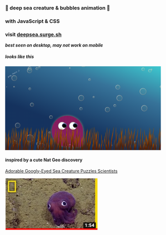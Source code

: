 ### 🐙 deep sea creature & bubbles animation 🌊

### with JavaScript & CSS

### visit [deepsea.surge.sh](https://deepsea.surge.sh/)  
***best seen on desktop, may not work on mobile***

##### looks like this

[<img src="screenshot.png" width="600">](https://deepsea.surge.sh/)

#### inspired by a cute Nat Geo discovery

[Adorable Googly-Eyed Sea Creature Puzzles Scientists](https://youtu.be/lLKaXshILBY)

[<img src="creature.png" width="300">](https://youtu.be/lLKaXshILBY)
